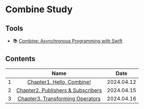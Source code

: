# Combine Study

## Tools

- 📚 [Combine: Asynchronous Programming with Swift](https://www.kodeco.com/books/combine-asynchronous-programming-with-swift/v3.0/)

## Contents

|     |                                 Name                                 |    Date    |
| :-: | :------------------------------------------------------------------: | :--------: |
|  1  |          [Chapter1. Hello, Combine!](./01-hello-combine.md)          | 2024.04.12 |
|  2  | [Chapter2. Publishers & Subscribers](./02-publishers-subscribers.md) | 2024.04.15 |
|  3  |  [Chapter3. Transforming Operators](./03-transforming-operators.md)  | 2024.04.16 |
